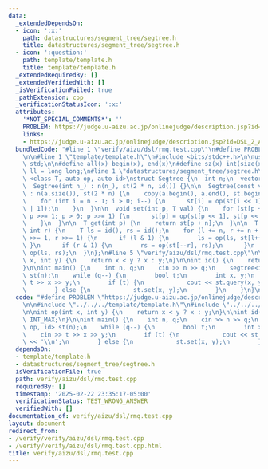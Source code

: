 ```yaml
---
data:
  _extendedDependsOn:
  - icon: ':x:'
    path: datastructures/segment_tree/segtree.h
    title: datastructures/segment_tree/segtree.h
  - icon: ':question:'
    path: template/template.h
    title: template/template.h
  _extendedRequiredBy: []
  _extendedVerifiedWith: []
  _isVerificationFailed: true
  _pathExtension: cpp
  _verificationStatusIcon: ':x:'
  attributes:
    '*NOT_SPECIAL_COMMENTS*': ''
    PROBLEM: https://judge.u-aizu.ac.jp/onlinejudge/description.jsp?id=DSL_2_A
    links:
    - https://judge.u-aizu.ac.jp/onlinejudge/description.jsp?id=DSL_2_A
  bundledCode: "#line 1 \"verify/aizu/dsl/rmq.test.cpp\"\n#define PROBLEM \"https://judge.u-aizu.ac.jp/onlinejudge/description.jsp?id=DSL_2_A\"\
    \n\n#line 1 \"template/template.h\"\n#include <bits/stdc++.h>\n\nusing namespace\
    \ std;\n\n#define all(x) begin(x), end(x)\n#define sz(x) int(size(x))\n\nusing\
    \ ll = long long;\n#line 1 \"datastructures/segment_tree/segtree.h\"\ntemplate\
    \ <class T, auto op, auto id>\nstruct Segtree {\n  int n;\n  vector<T> st;\n\n\
    \  Segtree(int n_) : n(n_), st(2 * n, id()) {}\n\n  Segtree(const vector<T> &a)\
    \ : n(a.size()), st(2 * n) {\n    copy(a.begin(), a.end(), st.begin() + n);\n\
    \    for (int i = n - 1; i > 0; i--) {\n      st[i] = op(st[i << 1], st[i << 1\
    \ | 1]);\n    }\n  }\n\n  void set(int p, T val) {\n    for (st[p += n] = val,\
    \ p >>= 1; p > 0; p >>= 1) {\n      st[p] = op(st[p << 1], st[p << 1 | 1]);\n\
    \    }\n  }\n\n  T get(int p) {\n    return st[p + n];\n  }\n\n  T query(int l,\
    \ int r) {\n    T ls = id(), rs = id();\n    for (l += n, r += n + 1; l < r; l\
    \ >>= 1, r >>= 1) {\n      if (l & 1) {\n        ls = op(ls, st[l++]);\n     \
    \ }\n      if (r & 1) {\n        rs = op(st[--r], rs);\n      }\n    }\n    return\
    \ op(ls, rs);\n  }\n};\n#line 5 \"verify/aizu/dsl/rmq.test.cpp\"\n\nint op(int\
    \ x, int y) {\n    return x < y ? x : y;\n}\n\nint id() {\n    return INT_MAX;\n\
    }\n\nint main() {\n    int n, q;\n    cin >> n >> q;\n    segtree<int, op, id>\
    \ st(n);\n    while (q--) {\n        bool t;\n        int x, y;\n        cin >>\
    \ t >> x >> y;\n        if (t) {\n            cout << st.query(x, y) << '\\n';\n\
    \        } else {\n            st.set(x, y);\n        }\n    }\n}\n"
  code: "#define PROBLEM \"https://judge.u-aizu.ac.jp/onlinejudge/description.jsp?id=DSL_2_A\"\
    \n\n#include \"../../../template/template.h\"\n#include \"../../../datastructures/segment_tree/segtree.h\"\
    \n\nint op(int x, int y) {\n    return x < y ? x : y;\n}\n\nint id() {\n    return\
    \ INT_MAX;\n}\n\nint main() {\n    int n, q;\n    cin >> n >> q;\n    segtree<int,\
    \ op, id> st(n);\n    while (q--) {\n        bool t;\n        int x, y;\n    \
    \    cin >> t >> x >> y;\n        if (t) {\n            cout << st.query(x, y)\
    \ << '\\n';\n        } else {\n            st.set(x, y);\n        }\n    }\n}"
  dependsOn:
  - template/template.h
  - datastructures/segment_tree/segtree.h
  isVerificationFile: true
  path: verify/aizu/dsl/rmq.test.cpp
  requiredBy: []
  timestamp: '2025-02-22 23:35:17-05:00'
  verificationStatus: TEST_WRONG_ANSWER
  verifiedWith: []
documentation_of: verify/aizu/dsl/rmq.test.cpp
layout: document
redirect_from:
- /verify/verify/aizu/dsl/rmq.test.cpp
- /verify/verify/aizu/dsl/rmq.test.cpp.html
title: verify/aizu/dsl/rmq.test.cpp
---
```


